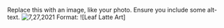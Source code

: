 Replace this with an image, like your photo. Ensure you include some alt-text.
![7,27,2021](https://user-images.githubusercontent.com/55123066/130995437-892c0579-4d67-4661-9784-5483879ab1c3.jpg)
Format: ![Leaf Latte Art]
